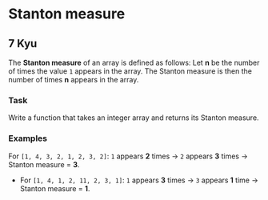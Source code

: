 # Stanton measure
## 7 Kyu

The **Stanton measure** of an array is defined as follows:
Let **n** be the number of times the value `1` appears in the array.
The Stanton measure is then the number of times **n** appears in the array.

### Task

Write a function that takes an integer array and returns its Stanton measure.

### Examples

 For `[1, 4, 3, 2, 1, 2, 3, 2]`:
    `1` appears **2** times → `2` appears **3** times → Stanton measure = **3**.

- For `[1, 4, 1, 2, 11, 2, 3, 1]`:
    `1` appears **3** times → `3` appears **1** time → Stanton measure = **1**.


